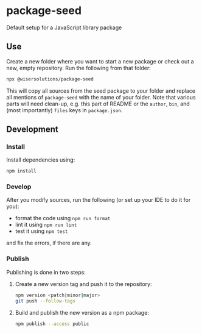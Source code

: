 # package-seed

Default setup for a JavaScript library package

## Use

Create a new folder where you want to start a new package or check out a new, empty repository.
Run the following from that folder:

```sh
npx @wisersolutions/package-seed
```

This will copy all sources from the seed package to your folder and replace all mentions of
`package-seed` with the name of your folder. Note that various parts will need clean-up, e.g.
this part of README or the `author`, `bin`, and (most importantly) `files` keys in `package.json`.

## Development

### Install

Install dependencies using:

```sh
npm install
```

### Develop

After you modify sources, run the following (or set up your IDE to do it for you):

- format the code using `npm run format`
- lint it using `npm run lint`
- test it using `npm test`

and fix the errors, if there are any.

### Publish

Publishing is done in two steps:

1. Create a new version tag and push it to the repository:
    ```sh
    npm version <patch|minor|major>
    git push --follow-tags
    ```
1. Build and publish the new version as a npm package:
    ```sh
    npm publish --access public
    ``` 

